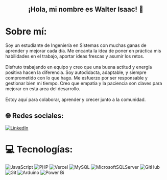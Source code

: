 ## <p align="center" > ¡Hola, mi nombre es Walter Isaac! 👋 </p>


# Sobre mí:
Soy un estudiante de Ingeniería en Sistemas con muchas ganas de aprender y mejorar cada día. Me encanta la idea de poner en práctica mis habilidades en el trabajo, aportar ideas frescas y asumir los retos.<br><br>Disfruto trabajando en equipo y creo que una buena actitud y energía positiva hacen la diferencia. Soy autodidacta, adaptable, y siempre comprometido con lo que hago. Me esfuerzo por ser responsable y gestionar bien mi tiempo. Creo que empatía y la paciencia son claves para mejorar en esta area del desarrollo.<br><br>Estoy aquí para colaborar, aprender y crecer junto a la comunidad.


## 🌐 Redes sociales:
[![LinkedIn](https://img.shields.io/badge/LinkedIn-%230077B5.svg?logo=linkedin&logoColor=white)](www.linkedin.com/in/walter-isaac--)

# 💻 Tecnologías:
![JavaScript](https://img.shields.io/badge/javascript-%23323330.svg?style=for-the-badge&logo=javascript&logoColor=%23F7DF1E) ![PHP](https://img.shields.io/badge/php-%23777BB4.svg?style=for-the-badge&logo=php&logoColor=white) ![Vercel](https://img.shields.io/badge/vercel-%23000000.svg?style=for-the-badge&logo=vercel&logoColor=white) ![MySQL](https://img.shields.io/badge/mysql-4479A1.svg?style=for-the-badge&logo=mysql&logoColor=white) ![MicrosoftSQLServer](https://img.shields.io/badge/Microsoft%20SQL%20Server-CC2927?style=for-the-badge&logo=microsoft%20sql%20server&logoColor=white) ![GitHub](https://img.shields.io/badge/github-%23121011.svg?style=for-the-badge&logo=github&logoColor=white) ![Git](https://img.shields.io/badge/git-%23F05033.svg?style=for-the-badge&logo=git&logoColor=white) ![Arduino](https://img.shields.io/badge/-Arduino-00979D?style=for-the-badge&logo=Arduino&logoColor=white) ![Power Bi](https://img.shields.io/badge/power_bi-F2C811?style=for-the-badge&logo=powerbi&logoColor=black)


<!-- Proudly created with GPRM ( https://gprm.itsvg.in ) -->

<!--
**sakoke/sakoke** is a ✨ _special_ ✨ repository because its `README.md` (this file) appears on your GitHub profile.

Here are some ideas to get you started:

- 🔭 I’m currently working on ...
- 🌱 I’m currently learning ...
- 👯 I’m looking to collaborate on ...
- 🤔 I’m looking for help with ...
- 💬 Ask me about ...
- 📫 How to reach me: ...
- 😄 Pronouns: ...
- ⚡ Fun fact: ...
-->
